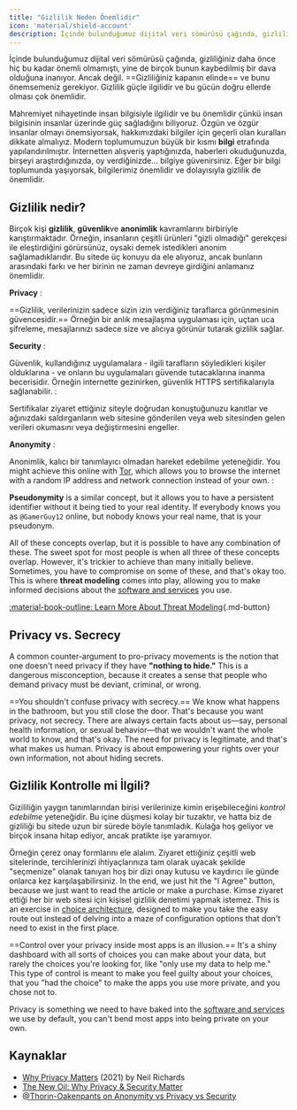 ```yaml
---
title: "Gizlilik Neden Önemlidir"
icon: 'material/shield-account'
description: İçinde bulunduğumuz dijital veri sömürüsü çağında, gizliliğiniz daha önce hiç bu kadar önemli olmamıştı, yine de birçok bunun kaybedilmiş bir dava olduğuna inanıyor. Ancak değil.
---
```


İçinde bulunduğumuz dijital veri sömürüsü çağında, gizliliğiniz daha önce hiç bu kadar önemli olmamıştı, yine de birçok bunun kaybedilmiş bir dava olduğuna inanıyor. Ancak değil. ==Gizliliğiniz kapanın elinde== ve bunu önemsemeniz gerekiyor. Gizlilik güçle ilgilidir ve bu gücün doğru ellerde olması çok önemlidir.

Mahremiyet nihayetinde insan bilgisiyle ilgilidir ve bu önemlidir çünkü insan bilgisinin insanlar üzerinde güç sağladığını biliyoruz. Özgün ve özgür insanlar olmayı önemsiyorsak, hakkımızdaki bilgiler için geçerli olan kuralları dikkate almalıyız. Modern toplumumuzun büyük bir kısmı **bilgi** etrafında yapılandırılmıştır. İnternetten alışveriş yaptığınızda, haberleri okuduğunuzda, birşeyi araştırdığınızda, oy verdiğinizde... bilgiye güvenirsiniz. Eğer bir bilgi toplumunda yaşıyorsak, bilgilerimiz önemlidir ve dolayısıyla gizlilik de önemlidir.

## Gizlilik nedir?

Birçok kişi **gizlilik**, **güvenlik**ve **anonimlik** kavramlarını birbiriyle karıştırmaktadır. Örneğin, insanların çeşitli ürünleri "gizli olmadığı" gerekçesi ile eleştirdiğini görürsünüz, oysaki demek istedikleri anonim sağlamadıklarıdır. Bu sitede üç konuyu da ele alıyoruz, ancak bunların arasındaki farkı ve her birinin ne zaman devreye girdiğini anlamanız önemlidir.

<!-- markdownlint-disable-next-line -->
**Privacy**
:

==Gizlilik, verilerinizin sadece sizin izin verdiğiniz taraflarca görünmesinin güvencesidir.== Örneğin bir anlık mesajlaşma uygulaması için, uçtan uca şifreleme, mesajlarınızı sadece size ve alıcıya görünür tutarak gizlilik sağlar.

<!-- markdownlint-disable-next-line -->
**Security**
:

Güvenlik, kullandığınız uygulamalara - ilgili tarafların söyledikleri kişiler olduklarına - ve onların bu uygulamaları güvende tutacaklarına inanma becerisidir. Örneğin internette gezinirken, güvenlik HTTPS sertifikalarıyla sağlanabilir.
:

Sertifikalar ziyaret ettiğiniz siteyle doğrudan konuştuğunuzu kanıtlar ve ağınızdaki saldırganların web sitesine gönderilen veya web sitesinden gelen verileri okumasını veya değiştirmesini engeller.

<!-- markdownlint-disable-next-line -->
**Anonymity**
:

Anonimlik, kalıcı bir tanımlayıcı olmadan hareket edebilme yeteneğidir. You might achieve this online with [Tor](../tor.md), which allows you to browse the internet with a random IP address and network connection instead of your own.
:

**Pseudonymity** is a similar concept, but it allows you to have a persistent identifier without it being tied to your real identity. If everybody knows you as `@GamerGuy12` online, but nobody knows your real name, that is your pseudonym.

All of these concepts overlap, but it is possible to have any combination of these. The sweet spot for most people is when all three of these concepts overlap. However, it's trickier to achieve than many initially believe. Sometimes, you have to compromise on some of these, and that's okay too. This is where **threat modeling** comes into play, allowing you to make informed decisions about the [software and services](../tools.md) you use.

[:material-book-outline: Learn More About Threat Modeling](threat-modeling.md ""){.md-button}

## Privacy vs. Secrecy

A common counter-argument to pro-privacy movements is the notion that one doesn't need privacy if they have **"nothing to hide."** This is a dangerous misconception, because it creates a sense that people who demand privacy must be deviant, criminal, or wrong.

==You shouldn't confuse privacy with secrecy.== We know what happens in the bathroom, but you still close the door. That's because you want privacy, not secrecy. There are always certain facts about us—say, personal health information, or sexual behavior—that we wouldn't want the whole world to know, and that's okay. The need for privacy is legitimate, and that's what makes us human. Privacy is about empowering your rights over your own information, not about hiding secrets.

## Gizlilik Kontrolle mi İlgili?

Gizililiğin yaygın tanımlarından birisi verilerinize kimin erişebileceğini *kontrol edebilme* yeteneğidir. Bu içine düşmesi kolay bir tuzaktır, ve hatta biz de gizliliği bu sitede uzun bir sürede böyle tanımladık. Kulağa hoş geliyor ve birçok insana hitap ediyor, ancak pratikte işe yaramıyor.

Örneğin çerez onay formlarını ele alalım. Ziyaret ettiğiniz çeşitli web sitelerinde, tercihlerinizi ihtiyaçlarınıza tam olarak uyacak şekilde "seçmenize" olanak tanıyan hoş bir dizi onay kutusu ve kaydırıcı ile günde onlarca kez karşılaşabilirsiniz. In the end, we just hit the "I Agree" button, because we just want to read the article or make a purchase. Kimse ziyaret ettiği her bir web sitesi için kişisel gizlilik denetimi yapmak istemez. This is an exercise in [choice architecture](https://en.wikipedia.org/wiki/Choice_architecture), designed to make you take the easy route out instead of delving into a maze of configuration options that don't need to exist in the first place.

==Control over your privacy inside most apps is an illusion.== It's a shiny dashboard with all sorts of choices you can make about your data, but rarely the choices you're looking for, like "only use my data to help me." This type of control is meant to make you feel guilty about your choices, that you "had the choice" to make the apps you use more private, and you chose not to.

Privacy is something we need to have baked into the [software and services](../tools.md) we use by default, you can't bend most apps into being private on your own.

## Kaynaklar

- [Why Privacy Matters](https://amazon.com/dp/0190939044) (2021) by Neil Richards
- [The New Oil: Why Privacy & Security Matter](https://thenewoil.org/en/guides/prologue/why)
- [@Thorin-Oakenpants on Anonymity vs Privacy vs Security](https://code.privacyguides.dev/privacyguides/privacytools.io/issues/1760#issuecomment-10452)
